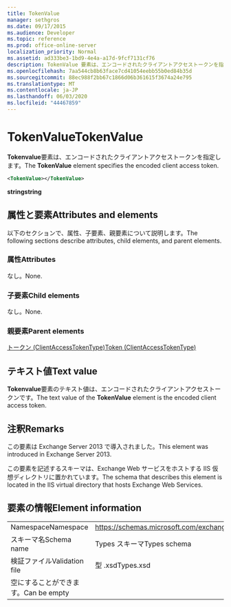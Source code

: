 ```yaml
---
title: TokenValue
manager: sethgros
ms.date: 09/17/2015
ms.audience: Developer
ms.topic: reference
ms.prod: office-online-server
localization_priority: Normal
ms.assetid: ad333be3-1bd9-4e4a-a17d-9fcf7131cf76
description: TokenValue 要素は、エンコードされたクライアントアクセストークンを指定します。
ms.openlocfilehash: 7aa544cb8b63face7cd41054eebb55b0ed84b35d
ms.sourcegitcommit: 88ec988f2bb67c1866d06b361615f3674a24e795
ms.translationtype: MT
ms.contentlocale: ja-JP
ms.lasthandoff: 06/03/2020
ms.locfileid: "44467859"
---
```

# <a name="tokenvalue"></a><span data-ttu-id="87d91-103">TokenValue</span><span class="sxs-lookup"><span data-stu-id="87d91-103">TokenValue</span></span>

<span data-ttu-id="87d91-104">**Tokenvalue**要素は、エンコードされたクライアントアクセストークンを指定します。</span><span class="sxs-lookup"><span data-stu-id="87d91-104">The **TokenValue** element specifies the encoded client access token.</span></span> 
  
```XML
<TokenValue></TokenValue>
```

 <span data-ttu-id="87d91-105">**string**</span><span class="sxs-lookup"><span data-stu-id="87d91-105">**string**</span></span>
## <a name="attributes-and-elements"></a><span data-ttu-id="87d91-106">属性と要素</span><span class="sxs-lookup"><span data-stu-id="87d91-106">Attributes and elements</span></span>

<span data-ttu-id="87d91-107">以下のセクションで、属性、子要素、親要素について説明します。</span><span class="sxs-lookup"><span data-stu-id="87d91-107">The following sections describe attributes, child elements, and parent elements.</span></span>
  
### <a name="attributes"></a><span data-ttu-id="87d91-108">属性</span><span class="sxs-lookup"><span data-stu-id="87d91-108">Attributes</span></span>

<span data-ttu-id="87d91-109">なし。</span><span class="sxs-lookup"><span data-stu-id="87d91-109">None.</span></span>
  
### <a name="child-elements"></a><span data-ttu-id="87d91-110">子要素</span><span class="sxs-lookup"><span data-stu-id="87d91-110">Child elements</span></span>

<span data-ttu-id="87d91-111">なし。</span><span class="sxs-lookup"><span data-stu-id="87d91-111">None.</span></span>
  
### <a name="parent-elements"></a><span data-ttu-id="87d91-112">親要素</span><span class="sxs-lookup"><span data-stu-id="87d91-112">Parent elements</span></span>

[<span data-ttu-id="87d91-113">トークン (ClientAccessTokenType)</span><span class="sxs-lookup"><span data-stu-id="87d91-113">Token (ClientAccessTokenType)</span></span>](token-clientaccesstokentype.md)
  
## <a name="text-value"></a><span data-ttu-id="87d91-114">テキスト値</span><span class="sxs-lookup"><span data-stu-id="87d91-114">Text value</span></span>

<span data-ttu-id="87d91-115">**Tokenvalue**要素のテキスト値は、エンコードされたクライアントアクセストークンです。</span><span class="sxs-lookup"><span data-stu-id="87d91-115">The text value of the **TokenValue** element is the encoded client access token.</span></span> 
  
## <a name="remarks"></a><span data-ttu-id="87d91-116">注釈</span><span class="sxs-lookup"><span data-stu-id="87d91-116">Remarks</span></span>

<span data-ttu-id="87d91-117">この要素は Exchange Server 2013 で導入されました。</span><span class="sxs-lookup"><span data-stu-id="87d91-117">This element was introduced in Exchange Server 2013.</span></span>
  
<span data-ttu-id="87d91-118">この要素を記述するスキーマは、Exchange Web サービスをホストする IIS 仮想ディレクトリに置かれています。</span><span class="sxs-lookup"><span data-stu-id="87d91-118">The schema that describes this element is located in the IIS virtual directory that hosts Exchange Web Services.</span></span>
  
## <a name="element-information"></a><span data-ttu-id="87d91-119">要素の情報</span><span class="sxs-lookup"><span data-stu-id="87d91-119">Element information</span></span>

|||
|:-----|:-----|
|<span data-ttu-id="87d91-120">Namespace</span><span class="sxs-lookup"><span data-stu-id="87d91-120">Namespace</span></span>  <br/> |https://schemas.microsoft.com/exchange/services/2006/types  <br/> |
|<span data-ttu-id="87d91-121">スキーマ名</span><span class="sxs-lookup"><span data-stu-id="87d91-121">Schema name</span></span>  <br/> |<span data-ttu-id="87d91-122">Types スキーマ</span><span class="sxs-lookup"><span data-stu-id="87d91-122">Types schema</span></span>  <br/> |
|<span data-ttu-id="87d91-123">検証ファイル</span><span class="sxs-lookup"><span data-stu-id="87d91-123">Validation file</span></span>  <br/> |<span data-ttu-id="87d91-124">型 .xsd</span><span class="sxs-lookup"><span data-stu-id="87d91-124">Types.xsd</span></span>  <br/> |
|<span data-ttu-id="87d91-125">空にすることができます。</span><span class="sxs-lookup"><span data-stu-id="87d91-125">Can be empty</span></span>  <br/> ||
   

